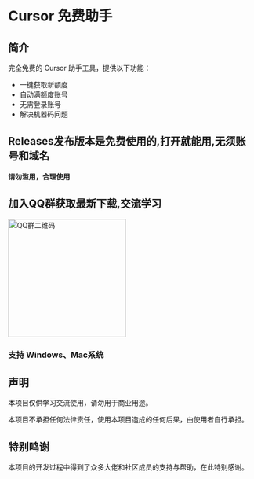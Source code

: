 # Cursor 免费助手

## 简介

完全免费的 Cursor 助手工具，提供以下功能：
- 一键获取新额度
- 自动满额度账号
- 无需登录账号
- 解决机器码问题

## Releases发布版本是免费使用的,打开就能用,无须账号和域名

**请勿滥用，合理使用**

## 加入QQ群获取最新下载,交流学习
<img src="https://github.com/user-attachments/assets/bca81502-9c01-4f3b-92b9-e26c4524a142" width="240" alt="QQ群二维码">

### 支持 Windows、Mac系统

## 声明

本项目仅供学习交流使用，请勿用于商业用途。

本项目不承担任何法律责任，使用本项目造成的任何后果，由使用者自行承担。

## 特别鸣谢

本项目的开发过程中得到了众多大佬和社区成员的支持与帮助，在此特别感谢。

